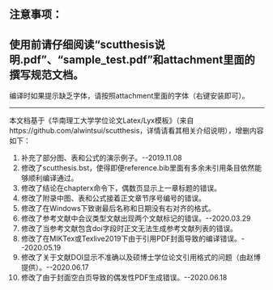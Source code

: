 
注意事项：
----------
使用前请仔细阅读“scutthesis说明.pdf”、“sample_test.pdf”和attachment里面的撰写规范文档。
------------------

编译时如果提示缺乏字体，请按照attachment里面的字体（右键安装即可）。

-----------------------------------------------
本文档基于《华南理工大学学位论文Latex/Lyx模板》（来自https://github.com/alwintsui/scutthesis，详情请看其相关介绍说明），增删内容如下：

1.	补充了部分图、表和公式的演示例子。--2019.11.08
2.	修改了scutthesis.bst，使得即便reference.bib里面有多余未引用条目依然能够顺利编译通过。
3.	修改了结论在chapterx命令下，偶数页显示上一章标题的错误。
4.	修改了附录中图、表和公式接着正文章节序号编号的错误。
5.	修改了在Windows下致谢最后名称和日期没有右对齐的格式。
6.	修改了参考文献中会议类型文献出现两个文献标记的错误。--2020.03.29
7.	修改了当参考文献包含doi字段时正文无法生成参考文献列表的错误。
8.	修改了在MIKTex或Texlive2019下由于引用PDF封面导致的编译错误。--2020.05.19
9.	修改了关于文献DOI显示不准确以及硕博士学位论文引用格式的问题（由赵博提供）。--2020.06.17
10.	修改了由于封面空白页导致的偶发性PDF生成错误。--2020.06.18
